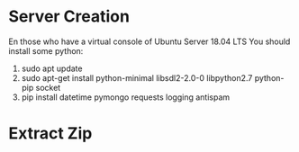 # Server Creation 
En those who have a virtual console of Ubuntu Server 18.04 LTS 
You should install some python:
1. sudo apt update
2. sudo apt-get install python-minimal libsdl2-2.0-0 libpython2.7 python-pip socket
3. pip install datetime pymongo requests logging antispam

# Extract Zip









